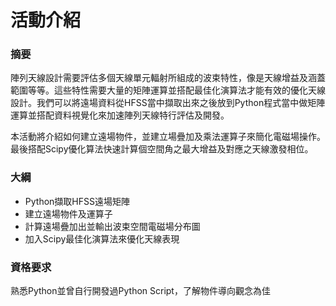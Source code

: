 # 活動介紹

### 摘要

陣列天線設計需要評估多個天線單元輻射所組成的波束特性，像是天線增益及涵蓋範圍等等。這些特性需要大量的矩陣運算並搭配最佳化演算法才能有效的優化天線設計。我們可以將遠場資料從HFSS當中擷取出來之後放到Python程式當中做矩陣運算並搭配資料視覺化來加速陣列天線特行評估及開發。

本活動將介紹如何建立遠場物件，並建立場疊加及乘法運算子來簡化電磁場操作。最後搭配Scipy優化算法快速計算個空間角之最大增益及對應之天線激發相位。

### 大綱

* Python擷取HFSS遠場矩陣
* 建立遠場物件及運算子
* 計算遠場疊加出並輸出波束空間電磁場分布圖
* 加入Scipy最佳化演算法來優化天線表現

### 資格要求

熟悉Python並曾自行開發過Python Script，了解物件導向觀念為佳
